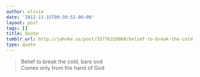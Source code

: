 ```yaml
---
author: olivia
date: '2012-11-15T09:30:52-06:00'
layout: post
tags: []
title: Quote
tumblr_url: http://jahnke.us/post/35776318068/belief-to-break-the-cold-bare-sod-comes-only
type: quote
---
```


> Belief to break the cold, bare sod<br/>
> Comes only from the hand of God
